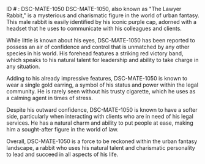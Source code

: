 ID # : DSC-MATE-1050
DSC-MATE-1050, also known as "The Lawyer Rabbit," is a mysterious and charismatic figure in the world of urban fantasy. This male rabbit is easily identified by his iconic purple cap, adorned with a headset that he uses to communicate with his colleagues and clients.

While little is known about his eyes, DSC-MATE-1050 has been reported to possess an air of confidence and control that is unmatched by any other species in his world. His forehead features a striking red victory band, which speaks to his natural talent for leadership and ability to take charge in any situation.

Adding to his already impressive features, DSC-MATE-1050 is known to wear a single gold earring, a symbol of his status and power within the legal community. He is rarely seen without his trusty cigarette, which he uses as a calming agent in times of stress.

Despite his outward confidence, DSC-MATE-1050 is known to have a softer side, particularly when interacting with clients who are in need of his legal services. He has a natural charm and ability to put people at ease, making him a sought-after figure in the world of law.

Overall, DSC-MATE-1050 is a force to be reckoned within the urban fantasy landscape, a rabbit who uses his natural talent and charismatic personality to lead and succeed in all aspects of his life.